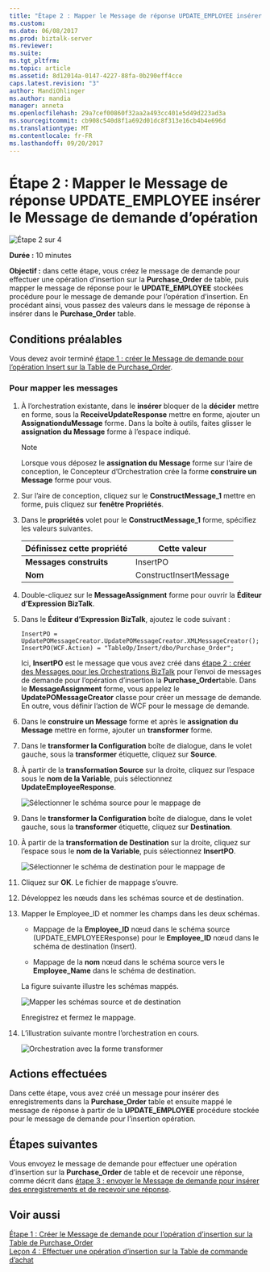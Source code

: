 ```yaml
---
title: "Étape 2 : Mapper le Message de réponse UPDATE_EMPLOYEE insérer le Message de demande d’opération | Documents Microsoft"
ms.custom: 
ms.date: 06/08/2017
ms.prod: biztalk-server
ms.reviewer: 
ms.suite: 
ms.tgt_pltfrm: 
ms.topic: article
ms.assetid: 8d12014a-0147-4227-88fa-0b290eff4cce
caps.latest.revision: "3"
author: MandiOhlinger
ms.author: mandia
manager: anneta
ms.openlocfilehash: 29a7cef00860f32aa2a493cc401e5d49d223ad3a
ms.sourcegitcommit: cb908c540d8f1a692d01dc8f313e16cb4b4e696d
ms.translationtype: MT
ms.contentlocale: fr-FR
ms.lasthandoff: 09/20/2017
---
```

# <a name="step-2-map-the-updateemployee-response-message-to-insert-operation-request-message"></a>Étape 2 : Mapper le Message de réponse UPDATE_EMPLOYEE insérer le Message de demande d’opération
![Étape 2 sur 4](../../adapters-and-accelerators/adapter-oracle-ebs/media/step-2of4.gif "Step_2of4")  
  
 **Durée :** 10 minutes  
  
 **Objectif :** dans cette étape, vous créez le message de demande pour effectuer une opération d’insertion sur la **Purchase_Order** de table, puis mapper le message de réponse pour le **UPDATE_EMPLOYEE** stockées procédure pour le message de demande pour l’opération d’insertion. En procédant ainsi, vous passez des valeurs dans le message de réponse à insérer dans le **Purchase_Order** table.  
  
## <a name="prerequisites"></a>Conditions préalables  
 Vous devez avoir terminé [étape 1 : créer le Message de demande pour l’opération Insert sur la Table de Purchase_Order](../../adapters-and-accelerators/adapter-sql/step-1-create-the-request-message-for-insert-operation-on-purchase-order-table.md).  
  
### <a name="to-map-the-messages"></a>Pour mapper les messages  
  
1.  À l’orchestration existante, dans le **insérer** bloquer de la **décider** mettre en forme, sous la **ReceiveUpdateResponse** mettre en forme, ajouter un **AssignationduMessage** forme. Dans la boîte à outils, faites glisser le **assignation du Message** forme à l’espace indiqué.  
  
    > [!NOTE]
    >  Lorsque vous déposez le **assignation du Message** forme sur l’aire de conception, le Concepteur d’Orchestration crée la forme **construire un Message** forme pour vous.  
  
2.  Sur l’aire de conception, cliquez sur le **ConstructMessage_1** mettre en forme, puis cliquez sur **fenêtre Propriétés**.  
  
3.  Dans le **propriétés** volet pour le **ConstructMessage_1** forme, spécifiez les valeurs suivantes.  
  
    |Définissez cette propriété|Cette valeur|  
    |-----------------------|-------------------|  
    |**Messages construits**|InsertPO|  
    |**Nom**|ConstructInsertMessage|  
  
4.  Double-cliquez sur le **MessageAssignment** forme pour ouvrir la **Éditeur d’Expression BizTalk**.  
  
5.  Dans le **Éditeur d’Expression BizTalk**, ajoutez le code suivant :  
  
    ```  
    InsertPO = UpdatePOMessageCreator.UpdatePOMessageCreator.XMLMessageCreator();  
    InsertPO(WCF.Action) = "TableOp/Insert/dbo/Purchase_Order";  
    ```  
  
     Ici, **InsertPO** est le message que vous avez créé dans [étape 2 : créer des Messages pour les Orchestrations BizTalk](../../adapters-and-accelerators/adapter-sql/step-2-create-messages-for-biztalk-orchestrations.md) pour l’envoi de messages de demande pour l’opération d’insertion la **Purchase_Order**table. Dans le **MessageAssignment** forme, vous appelez le **UpdatePOMessageCreator** classe pour créer un message de demande. En outre, vous définir l’action de WCF pour le message de demande.  
  
6.  Dans le **construire un Message** forme et après le **assignation du Message** mettre en forme, ajouter un **transformer** forme.  
  
7.  Dans le **transformer la Configuration** boîte de dialogue, dans le volet gauche, sous la **transformer** étiquette, cliquez sur **Source**.  
  
8.  À partir de la **transformation Source** sur la droite, cliquez sur l’espace sous le **nom de la Variable**, puis sélectionnez **UpdateEmployeeResponse**.  
  
     ![Sélectionner le schéma source pour le mappage de](../../adapters-and-accelerators/adapter-sql/media/sql-adap-tut-05-source-map.gif "sql_adap_tut_05_source_map")  
  
9. Dans le **transformer la Configuration** boîte de dialogue, dans le volet gauche, sous la **transformer** étiquette, cliquez sur **Destination**.  
  
10. À partir de la **transformation de Destination** sur la droite, cliquez sur l’espace sous le **nom de la Variable**, puis sélectionnez **InsertPO**.  
  
     ![Sélectionner le schéma de destination pour le mappage de](../../adapters-and-accelerators/adapter-sql/media/sql-adap-tut-05-dest-map.gif "sql_adap_tut_05_dest_map")  
  
11. Cliquez sur **OK**. Le fichier de mappage s’ouvre.  
  
12. Développez les nœuds dans les schémas source et de destination.  
  
13. Mapper le Employee_ID et nommer les champs dans les deux schémas.  
  
    -   Mappage de la **Employee_ID** nœud dans le schéma source (UPDATE_EMPLOYEEResponse) pour le **Employee_ID** nœud dans le schéma de destination (Insert).  
  
    -   Mappage de la **nom** nœud dans le schéma source vers le **Employee_Name** dans le schéma de destination.  
  
     La figure suivante illustre les schémas mappés.  
  
     ![Mapper les schémas source et de destination](../../adapters-and-accelerators/adapter-sql/media/sql-adap-tut-07-dest-map.gif "sql_adap_tut_07_dest_map")  
  
     Enregistrez et fermez le mappage.  
  
14. L’illustration suivante montre l’orchestration en cours.  
  
     ![Orchestration avec la forme transformer](../../adapters-and-accelerators/adapter-sql/media/sql-adap-tut-08-map-orch.gif "sql_adap_tut_08_map_orch")  
  
## <a name="what-did-i-just-do"></a>Actions effectuées  
 Dans cette étape, vous avez créé un message pour insérer des enregistrements dans la **Purchase_Order** table et ensuite mappé le message de réponse à partir de la **UPDATE_EMPLOYEE** procédure stockée pour le message de demande pour l’insertion opération.  
  
## <a name="next-steps"></a>Étapes suivantes  
 Vous envoyez le message de demande pour effectuer une opération d’insertion sur la **Purchase_Order** de table et de recevoir une réponse, comme décrit dans [étape 3 : envoyer le Message de demande pour insérer des enregistrements et de recevoir une réponse](../../adapters-and-accelerators/adapter-sql/step-3-send-the-request-message-to-insert-records-and-receive-a-response.md).  
  
## <a name="see-also"></a>Voir aussi  
 [Étape 1 : Créer le Message de demande pour l’opération d’insertion sur la Table de Purchase_Order](../../adapters-and-accelerators/adapter-sql/step-1-create-the-request-message-for-insert-operation-on-purchase-order-table.md)   
 [Leçon 4 : Effectuer une opération d’insertion sur la Table de commande d’achat](../../adapters-and-accelerators/adapter-sql/lesson-4-perform-an-insert-operation-on-the-purchase-order-table.md)